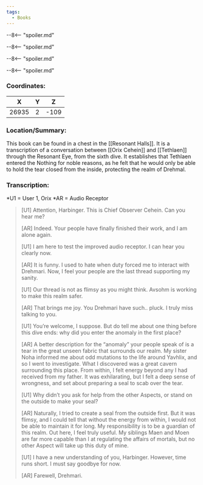 ```yaml
---
tags:
  - Books
---
```


--8<-- "spoiler.md"

--8<-- "spoiler.md"

--8<-- "spoiler.md"

--8<-- "spoiler.md"

### Coordinates:
| **X** | **Y**| **Z** |
|:-----:|:----:|:-----:|
|26935  |2   |-109  |

### Location/Summary:
This book can be found in a chest in the [[Resonant Halls]]. It is a transcription of a conversation between [[Orix Cehein]] and [[Tethlaen]] through the Resonant Eye, from the sixth dive. It establishes that Tethlaen entered the Nothing for noble reasons, as he felt that he would only be able to hold the tear closed from the inside, protecting the realm of Drehmal.

### Transcription:
*U1 = User 1, Orix
*AR = Audio Receptor
> [U1] Attention, Harbinger. This is Chief Observer Cehein. Can you hear me?
> 
> [AR] Indeed. Your people have finally finished their work, and I am alone again.
>
> [U1] I am here to test the improved audio receptor. I can hear you clearly now.
>
> [AR] It is funny. I used to hate when duty forced me to interact with Drehmari. Now, I feel your people are the last thread supporting my sanity.
>
> [U1] Our thread is not as flimsy as you might think. Avsohm is working to make this realm safer.
>
> [AR] That brings me joy. You Drehmari have such.. pluck. I truly miss talking to you.
>
> [U1] You’re welcome, I suppose. But do tell me about one thing before this dive ends: why did you enter the anomaly in the first place?
>
> [AR] A better description for the “anomaly” your people speak of is a tear in the great unseen fabric that surrounds our realm. My sister Noha informed me about odd mutations to the life around Yavhlix, and so I went to investigate. What I discovered was a great cavern surrounding this place. From within, I felt energy beyond any I had received from my father. It was exhilarating, but I felt a deep sense of wrongness, and set about preparing a seal to scab over the tear.
>
> [U1] Why didn’t you ask for help from the other Aspects, or stand on the outside to make your seal?
>
> [AR] Naturally, I tried to create a seal from the outside first. But it was flimsy, and I could tell that without the energy from within, I would not be able to maintain it for long. My responsibility is to be a guardian of this realm. Out here, I feel truly useful. My siblings Maen and Moen are far more capable than I at regulating the affairs of mortals, but no other Aspect will take up this duty of mine.
>
> [U1] I have a new understanding of you, Harbinger. However, time runs short. I must say goodbye for now.
>
> [AR] Farewell, Drehmari. 
